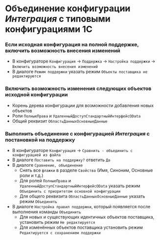 # Объединение конфигурации _Интеграция_ с типовыми конфигурациями 1С
### Если исходная конфигурация на полной поддержке, включить возможность внесения изменений
- В конфигураторе `Конфигурация` -> `Поддержка` -> `Настройка поддержки` -> `Включить возможность внесения изменений`
- В диалоге `Режим поддержки` указать режим `Объекты поставщика не редактируются`
### Включить возможность изменения следующих объектов исходной конфигурации
- Корень дерева конфигурации для возможности добавления новых объектов
- Роли  `ПолныеПрава` и `УдаленныйДоступСтандартныйИнтерфейсOData`
- Общий реквизит `ОбластьДанныхОсновныеДанные`
### Выполнить объединение с конфигурацией _Интеграция_ с постановкой на поддержку
- В конфигураторе `Конфигурация` -> `Сравнить - объединить с конфигурацией из файла`
- В диалоге `Поставить на поддержку?` ответить `Да`
- В диалоге `Сравнение, объединение`
	+ Снять все `флажки` в разделе `Свойства` (Имя, Синоним, Основные роли и т.д.) 
	+ Для ролей `ПолныеПрава` и `УдаленныйДоступСтандартныйИнтерфейсOData` указать режим `Объединить с приоритетом основной конфигурации`
	+ Для общего реквизита `ОбластьДанныхОсновныеДанные` указать режим `Объединить`
- В диалоге `Настройка правил поддержки`, который появляется после выполнения команды `Объединить`
	+ Для новых и существующих идентичных объектов поставщика, установить режим `Не редактируется`
	+ Для изменённых объектов поставщика установить режим `Редактируется с сохранением поддержки`